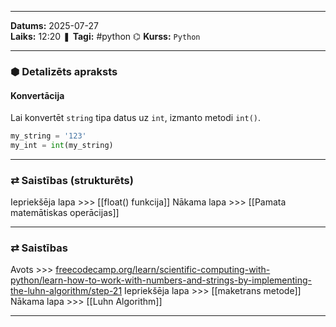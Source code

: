 ___

**Datums:** 2025-07-27   
**Laiks:** 12:20 
❚ **Tagi:** #python 
⌬ **Kurss:**  `Python`

---
### ⬢ Detalizēts apraksts
#### Konvertācija

Lai konvertēt `string` tipa datus uz `int`, izmanto metodi `int()`.

```python
my_string = '123'
my_int = int(my_string)
```

---
### ⇄ Saistības (strukturēts)

Iepriekšēja lapa >>> [[float() funkcija]]
Nākama lapa >>> [[Pamata matemātiskas operācijas]]

---
### ⇄ Saistības

Avots >>> [freecodecamp.org/learn/scientific-computing-with-python/learn-how-to-work-with-numbers-and-strings-by-implementing-the-luhn-algorithm/step-21](https://www.freecodecamp.org/learn/scientific-computing-with-python/learn-how-to-work-with-numbers-and-strings-by-implementing-the-luhn-algorithm/step-21)
Iepriekšēja lapa >>> [[maketrans metode]]
Nākama lapa >>> [[Luhn Algorithm]]

___